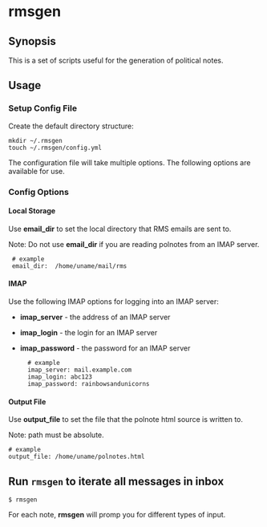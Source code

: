 # rmsgen

## Synopsis 
This is a set of scripts useful for the generation of political notes. 

## Usage

### Setup Config File

Create the default directory structure:

    mkdir ~/.rmsgen
    touch ~/.rmsgen/config.yml

The configuration file will take multiple options. The following options are available for use.

### Config Options

#### Local Storage

Use __email_dir__ to set the local directory that RMS emails are sent to.

Note: Do not use __email_dir__ if you are reading polnotes from an IMAP server.

     # example
     email_dir:  /home/uname/mail/rms

#### IMAP

Use the following IMAP options for logging into an IMAP server:  

* __imap_server__ - the address of an IMAP server
* __imap_login__ - the login for an IMAP server
* __imap_password__ - the password for an IMAP server


        # example
        imap_server: mail.example.com
        imap_login: abc123
        imap_password: rainbowsandunicorns

#### Output File

Use __output_file__ to set the file that the polnote html source is written to.

Note: path must be absolute.

    # example
    output_file: /home/uname/polnotes.html

## Run `rmsgen` to iterate all messages in inbox

    $ rmsgen

For each note, __rmsgen__ will promp you for different types of input.
